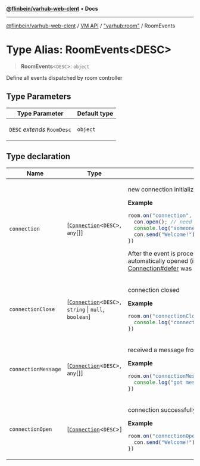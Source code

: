 [**@flinbein/varhub-web-clent**](../../../../README.md) • **Docs**

***

[@flinbein/varhub-web-clent](../../../../README.md) / [VM API](../../../README.md) / ["varhub:room"](../README.md) / RoomEvents

# Type Alias: RoomEvents\<DESC\>

> **RoomEvents**\<`DESC`\>: `object`

Define all events dispatched by room controller

## Type Parameters

<table>
<thead>
<tr>
<th>Type Parameter</th>
<th>Default type</th>
</tr>
</thead>
<tbody>
<tr>
<td>

`DESC` *extends* `RoomDesc`

</td>
<td>

`object`

</td>
</tr>
</tbody>
</table>

## Type declaration

<table>
<thead>
<tr>
<th>Name</th>
<th>Type</th>
<th>Description</th>
</tr>
</thead>
<tbody>
<tr>
<td>

`connection`

</td>
<td>

[[`Connection`](../interfaces/Connection.md)\<`DESC`\>, `any`[]]

</td>
<td>

new connection initialized

**Example**

```ts
room.on("connection", (con, ...params) => {
  con.open(); // need to open before call con.send()
  console.log("someone connected with params", params);
  con.send("Welcome!");
})
```
After the event is processed, the connection will be automatically opened (if [Connection#close](../interfaces/Connection.md#close) or [Connection#defer](../interfaces/Connection.md#defer) was not called).

</td>
</tr>
<tr>
<td>

`connectionClose`

</td>
<td>

[[`Connection`](../interfaces/Connection.md)\<`DESC`\>, `string` \| `null`, `boolean`]

</td>
<td>

connection closed

**Example**

```ts
room.on("connectionClose", (con, reason, wasOpen) => {
  console.log("connection closed by reason:", reason);
})
```

</td>
</tr>
<tr>
<td>

`connectionMessage`

</td>
<td>

[[`Connection`](../interfaces/Connection.md)\<`DESC`\>, `any`[]]

</td>
<td>

received a message from connection

**Example**

```ts
room.on("connectionMessage", (con, ...data) => {
  console.log("got message:", data);
})
```

</td>
</tr>
<tr>
<td>

`connectionOpen`

</td>
<td>

[[`Connection`](../interfaces/Connection.md)\<`DESC`\>]

</td>
<td>

connection successfully opened

**Example**

```ts
room.on("connectionOpen", (con) => {
  con.send("Welcome!");
})
```

</td>
</tr>
</tbody>
</table>
